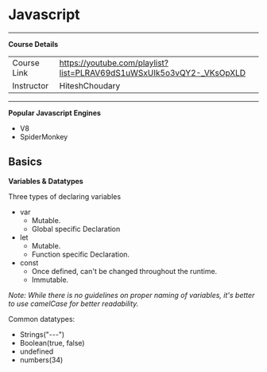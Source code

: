 # Javascript
----------------

**Course Details**

|||
|:--|:--|
|Course Link|https://youtube.com/playlist?list=PLRAV69dS1uWSxUIk5o3vQY2-_VKsOpXLD|
|Instructor|HiteshChoudary|

---

**Popular Javascript Engines**

- V8
- SpiderMonkey

## Basics

**Variables & Datatypes**

Three types of declaring variables

- var 
  - Mutable.
  - Global specific Declaration
- let 
  - Mutable. 
  - Function specific Declaration.
- const 
  - Once defined, can't be changed throughout the runtime. 
  - Immutable.

*Note: While there is no guidelines on proper naming of variables, it's better to use camelCase for better readability.*

Common datatypes:

- Strings("---")
- Boolean(true, false)
- undefined
- numbers(34)
